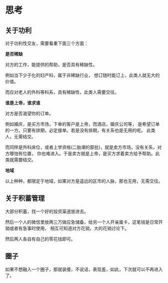# 思考

## 关于功利

对于功利性交友，需要看重下面三个方面：

**是否稀缺**

对方的工作，能提供的帮助，是否具有稀缺性。

例如当下少子化的妇产科，属于非稀缺行业，
想订随时能订上，此类人就无大的价值。 

而应对老人的外科等科系，具有稀缺性，此类人需要交往。

**谁是上帝，谁求谁**

对方是否渴望你的订单。

例如婚庆，是买方市场，下单的客户是上帝，而酒店，婚庆公司等，
是希望订单的一方。只要有排期，必定接单。若是没有排期，有关系也是无用的呢。
此类人，无需结交。

而同样是外科床位，或者上学资格(二胎潮的那批)，就是卖方市场，没有关系，对方哪怕有位置，
你也难进入。于是卖方就是上帝，是买方求着卖方给予帮助。此类就需要结交。

**地域**

以上种种，都限定于地域，如果对方是遥远的区市的人脉，那也无用，无需交往。

## 关于积蓄管理

大部分积蓄，找一个好的投资渠道放进去。

然后一个人的微信里放两三万做应急储备，给另一个人开亲属卡，这笔钱是日常开销或者有急事时使用，
相互可知道对方花销，大的花销讨论下。

然后两人各自有自己的零花钱即可。

## 圈子

如果不想融入一个圈子，那就装傻，不说话，表现差，如此，下次就可以不再进入了。